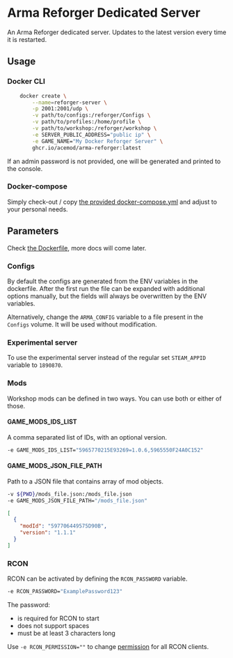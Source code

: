 # Arma Reforger Dedicated Server

An Arma Reforger dedicated server. Updates to the latest version every time it is restarted.

## Usage

### Docker CLI

```sh
    docker create \
        --name=reforger-server \
        -p 2001:2001/udp \
        -v path/to/configs:/reforger/Configs \
        -v path/to/profiles:/home/profile \
        -v path/to/workshop:/reforger/workshop \
        -e SERVER_PUBLIC_ADDRESS="public ip" \
        -e GAME_NAME="My Docker Reforger Server" \
        ghcr.io/acemod/arma-reforger:latest
```

If an admin password is not provided, one will be generated and printed to the console.

### Docker-compose

Simply check-out / copy [the provided docker-compose.yml](docker-compose.yml) and adjust to your personal needs.

## Parameters

Check [the Dockerfile](Dockerfile#L32-L67), more docs will come later.

### Configs

By default the configs are generated from the ENV variables in the dockerfile. After the first run the file can be expanded with additional options manually, but the fields will always be overwritten by the ENV variables.

Alternatively, change the `ARMA_CONFIG` variable to a file present in the `Configs` volume. It will be used without modification.

### Experimental server

To use the experimental server instead of the regular set `STEAM_APPID` variable to `1890870`.

### Mods

Workshop mods can be defined in two ways. You can use both or either of those.

#### GAME_MODS_IDS_LIST

A comma separated list of IDs, with an optional version.

```sh
-e GAME_MODS_IDS_LIST="5965770215E93269=1.0.6,5965550F24A0C152"
```

#### GAME_MODS_JSON_FILE_PATH

Path to a JSON file that contains array of mod objects.

```sh
-v ${PWD}/mods_file.json:/mods_file.json
-e GAME_MODS_JSON_FILE_PATH="/mods_file.json" 
```

```json
[
  {
    "modId": "597706449575D90B",
    "version": "1.1.1"
  }
]
```
### RCON

RCON can be activated by defining the `RCON_PASSWORD` variable.

```sh
-e RCON_PASSWORD="ExamplePassword123"
```

The password:
* is required for RCON to start
* does not support spaces
* must be at least 3 characters long

Use `-e RCON_PERMISSION=""` to change [permission](https://community.bistudio.com/wiki/Arma_Reforger:Server_Config#permission) for all RCON clients.